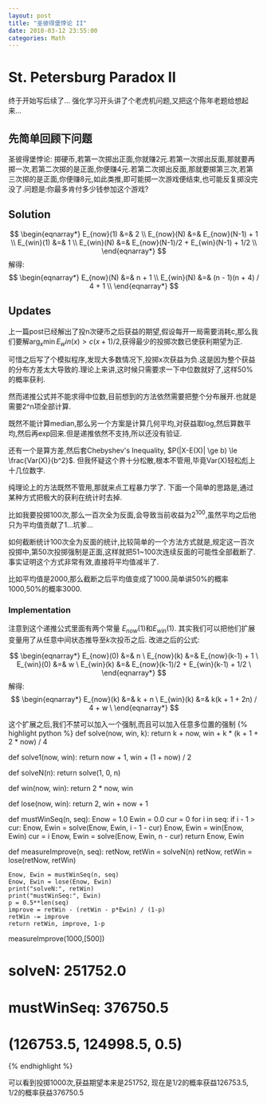 ```yaml
---
layout: post
title: "圣彼得堡悖论 II"
date: 2018-03-12 23:55:00
categories: Math
---
```


# St. Petersburg Paradox II

终于开始写后续了... 强化学习开头讲了个老虎机问题,又把这个陈年老题给想起来...

## 先简单回顾下问题

圣彼得堡悖论: 掷硬币,若第一次掷出正面,你就赚2元.若第一次掷出反面,那就要再掷一次,若第二次掷的是正面,你便赚4元.若第二次掷出反面,那就要掷第三次,若第三次掷的是正面,你便赚8元,如此类推,即可能掷一次游戏便结束,也可能反复掷没完没了.问题是:你最多肯付多少钱参加这个游戏?

## Solution
$$ 
\begin{eqnarray*} 
E_{now}(1) &=& 2 \\
E_{now}(N) &=& E_{now}(N-1) + 1 \\ 
E_{win}(1) &=& 1 \\
E_{win}(N) &=& E_{now}(N-1)/2 + E_{win}(N-1) + 1/2 \\
\end{eqnarray*} 
$$
解得:
$$ 
\begin{eqnarray*} E_{now}(N) &=& n + 1 \\
E_{win}(N) &=& (n - 1)(n + 4) / 4 + 1 \\
\end{eqnarray*} 
$$

## Updates

上一篇post已经解出了投n次硬币之后获益的期望,假设每开一局需要消耗c,那么我们要解$\arg_x \min E_win(x) > c(x+1)/2$,获得最少的投掷次数已使获利期望为正.

可惜之后写了个模拟程序,发现大多数情况下,投掷x次获益为负.这是因为整个获益的分布方差太大导致的.理论上来讲,这时候只需要求一下中位数就好了,这样50%的概率获利.

然而递推公式并不能求得中位数,目前想到的方法依然需要把整个分布展开.也就是需要2^n项全部计算.

既然不能计算median,那么另一个方案是计算几何平均,对获益取log,然后算数平均,然后再exp回来.但是递推依然不支持,所以还没有验证.

还有一个是算方差,然后套Chebyshev's Inequality, $P(|X-E(X)| \ge b) \le \frac{Var(X)}{b^2}$. 但我怀疑这个界十分松散,根本不管用,毕竟Var(X)轻松彪上十几位数字.

纯理论上的方法既然不管用,那就来点工程暴力学了. 下面一个简单的思路是,通过某种方式把极大的获利在统计时去掉. 

比如我要投掷100次,那么一百次全为反面,会导致当前收益为$2^100$,虽然平均之后他只为平均值贡献了1...坑爹...

如何截断统计100次全为反面的统计,比较简单的一个方法方式就是,规定这一百次投掷中,第50次投掷强制是正面,这样就把51~100次连续反面的可能性全部截断了. 事实证明这个方式非常有效,直接将平均值减半了.

比如平均值是2000,那么截断之后平均值变成了1000.简单讲50%的概率1000,50%的概率3000.

### Implementation

注意到这个递推公式里面有两个常量 $E_{now}(1)$和$E_{win}(1)$. 其实我们可以把他们扩展变量用了从任意中间状态推导至$k$次投币之后. 改进之后的公式:

$$ 
\begin{eqnarray*} 
E_{now}(0) &=& n \ 
E_{now}(k) &=& E_{now}(k-1) + 1 \ 
E_{win}(0) &=& w \ 
E_{win}(k) &=& E_{now}(k-1)/2 + E_{win}(k-1) + 1/2 \ 
\end{eqnarray*} 
$$
解得:
$$ 
\begin{eqnarray*} E_{now}(k) &=& k + n \ 
E_{win}(k) &=& k(k + 1 + 2n) / 4 + w \ 
\end{eqnarray*} 
$$

这个扩展之后,我们不禁可以加入一个强制,而且可以加入任意多位置的强制
{% highlight python %} 
def solve(now, win, k):
    return k + now, win + k * (k + 1 + 2 * now) / 4

def solve1(now, win):
    return now + 1, win + (1 + now) / 2

def solveN(n):
    return solve(1, 0, n)

def win(now, win):
    return 2 * now, win

def lose(now, win):
    return 2, win + now + 1

def mustWinSeq(n, seq):
    Enow = 1.0
    Ewin = 0.0
    cur = 0
    for i in seq:
        if i - 1 > cur:
            Enow, Ewin = solve(Enow, Ewin, i - 1 - cur)
        Enow, Ewin = win(Enow, Ewin)
        cur = i
    Enow, Ewin = solve(Enow, Ewin, n - cur)
    return Enow, Ewin

def measureImprove(n, seq):
    retNow, retWin = solveN(n)
    retNow, retWin = lose(retNow, retWin)
    
    Enow, Ewin = mustWinSeq(n, seq)
    Enow, Ewin = lose(Enow, Ewin)
    print("solveN:", retWin)
    print("mustWinSeq:", Ewin)
    p = 0.5**len(seq)
    improve = retWin - (retWin - p*Ewin) / (1-p)
    retWin -= improve
    return retWin, improve, 1-p
    
measureImprove(1000,[500])
# solveN: 251752.0
# mustWinSeq: 376750.5
# (126753.5, 124998.5, 0.5)
{% endhighlight %}

可以看到投掷1000次,获益期望本来是251752, 现在是1/2的概率获益126753.5, 1/2的概率获益376750.5
